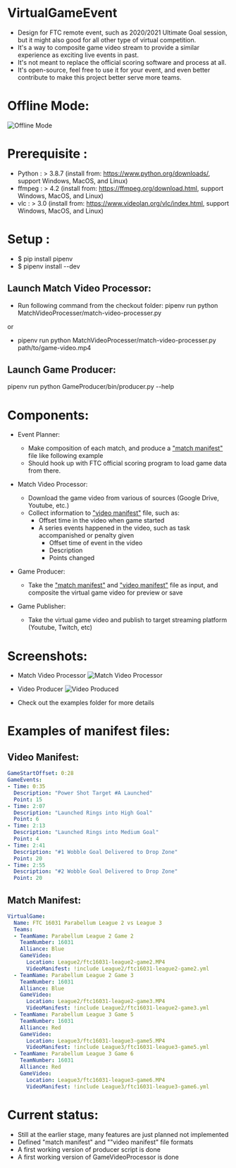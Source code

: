 # VirtualGameEvent
- Design for FTC remote event, such as 2020/2021 Ultimate Goal session, but it might also good for all other type of virtual competition.
- It's a way to composite game video stream to provide a similar experience as exciting live events in past.
- It's not meant to replace the official scoring software and process at all.
- It's open-source, feel free to use it for your event, and even better contribute to make this project better serve more teams.

# Offline Mode:

![Offline Mode](Offline-VirtualGameEvent.png?raw=true "Offline Mode")

# Prerequisite : 

- Python : > 3.8.7 (install from: https://www.python.org/downloads/, support Windows, MacOS, and Linux)
- ffmpeg : > 4.2 (install from: https://ffmpeg.org/download.html, support Windows, MacOS, and Linux)
- vlc : > 3.0 (install from: https://www.videolan.org/vlc/index.html, support Windows, MacOS, and Linux)

# Setup : 
- $ pip install pipenv
- $ pipenv install --dev

## Launch Match Video Processor:

- Run following command from the checkout folder: 
  pipenv run python MatchVideoProcesser/match-video-processer.py

or 

 - pipenv run python MatchVideoProcesser/match-video-processer.py path/to/game-video.mp4


## Launch Game Producer:

  pipenv run python GameProducer/bin/producer.py --help

# Components: 

- Event Planner:
  - Make composition of each match, and produce a ["match manifest"](#match-manifest) file like following example
  - Should hook up with FTC official scoring program to load game data from there.

- Match Video Processor:
  - Download the game video from various of sources (Google Drive, Youtube, etc.)
  - Collect information to ["video manifest"](#video-manifest) file, such as:
    - Offset time in the video when game started
    - A series events happened in the video, such as task accompanished or penalty given
      - Offset time of event in the video
      - Description
      - Points changed

- Game Producer:
  - Take the ["match manifest"](#match-manifest) and ["video manifest"](#video-manifest) file as input, and composite the virtual game video for preview or save
  
- Game Publisher:
  - Take the virtual game video and publish to target streaming platform (Youtube, Twitch, etc)


# Screenshots:
- Match Video Processor
![Match Video Processor](./examples/league2-vs-league3/GameVideoProcessor-screenshot-1.png)
- Video Producer
![Video Produced](./examples/league2-vs-league3/screenshot-1.png)

- Check out the examples folder for more details

# Examples of manifest files:
## Video Manifest:
```yaml
GameStartOffset: 0:28
GameEvents:
- Time: 0:35
  Description: "Power Shot Target #A Launched"
  Point: 15
- Time: 2:07
  Description: "Launched Rings into High Goal"
  Point: 6
- Time: 2:13
  Description: "Launched Rings into Medium Goal"
  Point: 4
- Time: 2:41
  Description: "#1 Wobble Goal Delivered to Drop Zone"
  Point: 20
- Time: 2:55
  Description: "#2 Wobble Goal Delivered to Drop Zone"
  Point: 20
```
## Match Manifest:
```yaml
VirtualGame:
  Name: FTC 16031 Parabellum League 2 vs League 3
  Teams:
  - TeamName: Parabellum League 2 Game 2 
    TeamNumber: 16031
    Alliance: Blue
    GameVideo:
      Location: League2/ftc16031-league2-game2.MP4
      VideoManifest: !include League2/ftc16031-league2-game2.yml
  - TeamName: Parabellum League 2 Game 3 
    TeamNumber: 16031
    Alliance: Blue
    GameVideo:
      Location: League2/ftc16031-league2-game3.MP4
      VideoManifest: !include League2/ftc16031-league2-game3.yml
  - TeamName: Parabellum League 3 Game 5 
    TeamNumber: 16031
    Alliance: Red
    GameVideo:
      Location: League3/ftc16031-league3-game5.MP4
      VideoManifest: !include League3/ftc16031-league3-game5.yml
  - TeamName: Parabellum League 3 Game 6
    TeamNumber: 16031
    Alliance: Red
    GameVideo:
      Location: League3/ftc16031-league3-game6.MP4
      VideoManifest: !include League3/ftc16031-league3-game6.yml
```
# Current status:
- Still at the earlier stage, many features are just planned not implemented
- Defined "match manifest" and ""video manifest" file formats
- A first working version of producer script is done
- A first working version of GameVideoProcessor is done




